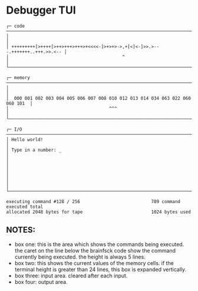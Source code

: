 # Debugger TUI

```
┌─ code ────────────────────────────────────────────────────────────────────────┐
│                                                                               │
│ +++++++++[>++++[>++>+++>+++>+<<<<-]>+>+>->,+[<]<-]>>.>---.+++++++..+++.>>.<-- │
│                                           ^                                   │
└───────────────────────────────────────────────────────────────────────────────┘

┌─ memory ──────────────────────────────────────────────────────────────────────┐
│                                                                               │
│  000 001 002 003 004 005 006 007 008 010 012 013 014 034 063 022 060 060 101  │
│                                      ^^^                                      │
└───────────────────────────────────────────────────────────────────────────────┘

┌─ I/O ─────────────────────────────────────────────────────────────────────────┐
│ Hello world!                                                                  │
│ Type in a number: _                                                           │
│                                                                               │
│                                                                               │
│                                                                               │
└───────────────────────────────────────────────────────────────────────────────┘

executing command #128 / 256                           789 command executed total
allocated 2048 bytes for tape                          1024 bytes used
```

## NOTES:

- box one: this is the area which shows the commands being executed.
  the caret on the line below the brainfsck code show the command currently
  being executed. the height is always 5 lines.
- box two: this shows the current values of the memory cells. if the terminal
  height is greater than 24 lines, this box is expanded vertically.
- box three: input area. cleared after each input.
- box four: output area.
